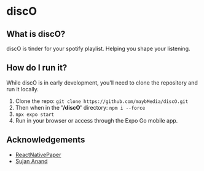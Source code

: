 # discO
## What is discO?
discO is tinder for your spotify playlist. Helping you shape your listening.
## How do I run it?
While discO is in early development, you'll need to clone the repository and run it locally.
1. Clone the repo: ``` git clone https://github.com/maybMedia/discO.git ```
2. Then when in the **'/discO'** directory: ```npm i --force```
3. ```npx expo start```
4. Run in your browser or access through the Expo Go mobile app.
## Acknowledgements
- [ReactNativePaper](https://callstack.github.io/react-native-paper/)
- [Sujan Anand](https://www.youtube.com/watch?v=mVd8XQ9Pl-0)
